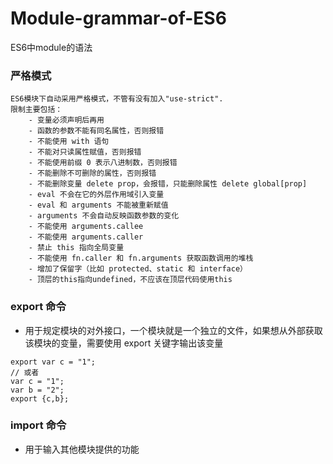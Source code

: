 # Module-grammar-of-ES6
ES6中module的语法  
### 严格模式
    ES6模块下自动采用严格模式，不管有没有加入"use-strict".  
    限制主要包括：  
        - 变量必须声明后再用
        - 函数的参数不能有同名属性，否则报错
        - 不能使用 with 语句
        - 不能对只读属性赋值，否则报错
        - 不能使用前缀 0 表示八进制数，否则报错
        - 不能删除不可删除的属性，否则报错
        - 不能删除变量 delete prop，会报错，只能删除属性 delete global[prop]
        - eval 不会在它的外层作用域引入变量
        - eval 和 arguments 不能被重新赋值
        - arguments 不会自动反映函数参数的变化
        - 不能使用 arguments.callee
        - 不能使用 arguments.caller
        - 禁止 this 指向全局变量
        - 不能使用 fn.caller 和 fn.arguments 获取函数调用的堆栈
        - 增加了保留字（比如 protected、static 和 interface）
        - 顶层的this指向undefined，不应该在顶层代码使用this
### export 命令
- 用于规定模块的对外接口，一个模块就是一个独立的文件，如果想从外部获取该模块的变量，需要使用 export 关键字输出该变量  
```
export var c = "1";  
// 或者  
var c = "1";  
var b = "2";  
export {c,b};
````
        
### import 命令
- 用于输入其他模块提供的功能
